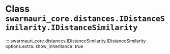 # Class `swarmauri_core.distances.IDistanceSimilarity.IDistanceSimilarity`

::: swarmauri_core.distances.IDistanceSimilarity.IDistanceSimilarity
    options.extra:
      show_inheritance: true

